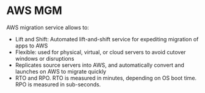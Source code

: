 # AWS MGM

AWS migration service allows to:

* Lift and Shift: Automated lift-and-shift service for expediting migration of apps to AWS
* Flexible: used for physical, virtual, or cloud servers to avoid cutover windows or disruptions
* Replicates source servers into AWS, and automatically convert and launches on AWS to migrate quickly&#x20;
* RTO and RPO. RTO is measured in minutes, depending on OS boot time. RPO is measured in sub-seconds.&#x20;



